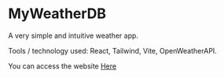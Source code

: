 # MyWeatherDB

A very simple and intuitive weather app.

Tools / technology used: React, Tailwind, Vite, OpenWeatherAPI.

You can access the website [Here](https://myweatherdb.netlify.app/)
